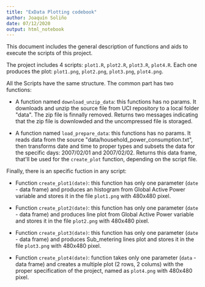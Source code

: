 ```yaml
---
title: "ExData Plotting codebook"
author: Joaquín Soliño
date: 07/12/2020
output: html_notebook
---
```


This document includes the general description of functions and aids to execute the scripts of this project.

The project includes 4 scripts: `plot1.R`, `plot2.R`, `plot3.R`, `plot4.R`. Each one produces the plot: `plot1.png`, `plot2.png`, `plot3.png`, `plot4.png`. 

All the Scripts have the same structure. The common part has two functions:

* A function named `download_unzip_data`: this functions has no params. It downloads and unzip the source file from UCI repository to a local folder "data". The zip file is finnally removed. Returns two messages indicating that the zip file is downlowded and the uncompressed file is storaged.

* A function named `load_prepare_data`: this functions has no params. It reads data from the source "data/household_power_consumption.txt", then transforms date and time to proper types and subsets the data for the specific days: 2007/02/01 and 2007/02/02. Returns this data frame, that'll be used for the `create_plot` function, depending on the script file.

Finally, there is an specific fuction in any script: 

* Function `create_plot1(date)`: this function has only one parameter (`date` - data frame) and produces an histogram from Global Active Power variable and stores it in the file `plot1.png` with 480x480 pixel.

* Function `create_plot2(date)`: this function has only one parameter (`date` - data frame) and produces line plot from Global Active Power variable and stores it in the file `plot2.png` with 480x480 pixel.

* Function `create_plot3(date)`: this function has only one parameter (`date` - data frame) and produces Sub_metering lines plot and stores it in the file `plot3.png` with 480x480 pixel.

* Function `create_plot4(date)`: function takes only one parameter (`data` - data frame) and creates a multiple plot (2 rows, 2 colums) with the proper specification of the project, named as `plot4.png` with 480x480 pixel. 

